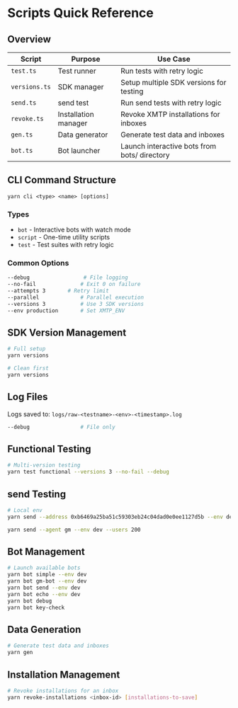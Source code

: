 # Scripts Quick Reference

## Overview

| Script        | Purpose              | Use Case                                     |
| ------------- | -------------------- | -------------------------------------------- |
| `test.ts`     | Test runner          | Run tests with retry logic                   |
| `versions.ts` | SDK manager          | Setup multiple SDK versions for testing      |
| `send.ts`     | send test            | Run send tests with retry logic              |
| `revoke.ts`   | Installation manager | Revoke XMTP installations for inboxes        |
| `gen.ts`      | Data generator       | Generate test data and inboxes               |
| `bot.ts`      | Bot launcher         | Launch interactive bots from bots/ directory |

## CLI Command Structure

```
yarn cli <type> <name> [options]
```

### Types

- `bot` - Interactive bots with watch mode
- `script` - One-time utility scripts
- `test` - Test suites with retry logic

### Common Options

```bash
--debug                 # File logging
--no-fail              # Exit 0 on failure
--attempts 3       # Retry limit
--parallel             # Parallel execution
--versions 3           # Use 3 SDK versions
--env production       # Set XMTP_ENV
```

## SDK Version Management

```bash
# Full setup
yarn versions

# Clean first
yarn versions
```

## Log Files

Logs saved to: `logs/raw-<testname>-<env>-<timestamp>.log`

```bash
--debug                # File only
```

## Functional Testing

```bash
# Multi-version testing
yarn test functional --versions 3 --no-fail --debug
```

## send Testing

```bash
# Local env
yarn send --address 0xb6469a25ba51c59303eb24c04dad0e0ee1127d5b --env dev --users 200

yarn send --agent gm --env dev --users 200
```

## Bot Management

```bash
# Launch available bots
yarn bot simple --env dev
yarn bot gm-bot --env dev
yarn bot send --env dev
yarn bot echo --env dev
yarn bot debug
yarn bot key-check
```

## Data Generation

```bash
# Generate test data and inboxes
yarn gen
```

## Installation Management

```bash
# Revoke installations for an inbox
yarn revoke-installations <inbox-id> [installations-to-save]
```
